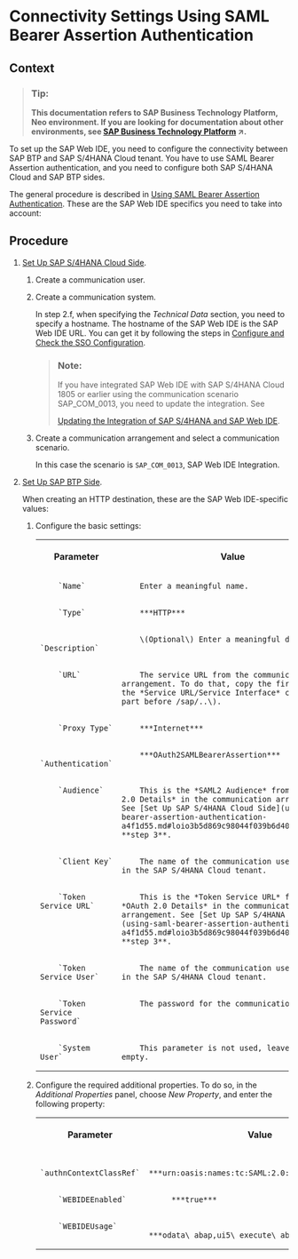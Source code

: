 <!-- loio1598e9d80ec241a282e4b02e1ff625c7 -->

# Connectivity Settings Using SAML Bearer Assertion Authentication



## Context

> ### Tip:  
> **This documentation refers to SAP Business Technology Platform, Neo environment. If you are looking for documentation about other environments, see [SAP Business Technology Platform](https://help.sap.com/viewer/65de2977205c403bbc107264b8eccf4b/Cloud/en-US/6a2c1ab5a31b4ed9a2ce17a5329e1dd8.html "SAP Business Technology Platform (SAP BTP) is an integrated offering comprised of four technology portfolios: database and data management, application development and integration, analytics, and intelligent technologies. The platform offers users the ability to turn data into business value, compose end-to-end business processes, and build and extend SAP applications quickly.") :arrow_upper_right:.**

To set up the SAP Web IDE, you need to configure the connectivity between SAP BTP and SAP S/4HANA Cloud tenant. You have to use SAML Bearer Assertion authentication, and you need to configure both SAP S/4HANA Cloud and SAP BTP sides.

The general procedure is described in [Using SAML Bearer Assertion Authentication](using-saml-bearer-assertion-authentication-a4f1d55.md#loioa4f1d55c57b446fc8d66a9f59009225f). These are the SAP Web IDE specifics you need to take into account:



## Procedure

1.  [Set Up SAP S/4HANA Cloud Side](using-saml-bearer-assertion-authentication-a4f1d55.md#loio3b5d869c98044f039b6d400def2c0f0d).

    1.  Create a communication user.

    2.  Create a communication system.

        In step 2.f, when specifying the *Technical Data* section, you need to specify a hostname. The hostname of the SAP Web IDE is the SAP Web IDE URL. You can get it by following the steps in [Configure and Check the SSO Configuration](configure-and-check-the-sso-configuration-f907bd4.md).

        > ### Note:  
        > If you have integrated SAP Web IDE with SAP S/4HANA Cloud 1805 or earlier using the communication scenario SAP\_COM\_0013, you need to update the integration. See
        > 
        > [Updating the Integration of SAP S/4HANA and SAP Web IDE](https://help.sap.com/viewer/825270ffffe74d9f988a0f0066ad59f0/CF/en-US/8e9f4cd296df4dfd88230081bebe12c5.html).

    3.  Create a communication arrangement and select a communication scenario.

        In this case the scenario is `SAP_COM_0013`, SAP Web IDE Integration.


2.  [Set Up SAP BTP Side](using-saml-bearer-assertion-authentication-a4f1d55.md#loio4da2a4450422409a9b4b237a9858d3ea).

    When creating an HTTP destination, these are the SAP Web IDE-specific values:

    1.  Configure the basic settings:


        <table>
        <tr>
        <th valign="top">

        Parameter


        
        </th>
        <th valign="top">

        Value


        
        </th>
        </tr>
        <tr>
        <td valign="top">
        
                `Name`


        
        </td>
        <td valign="top">
        
                Enter a meaningful name.


        
        </td>
        </tr>
        <tr>
        <td valign="top">
        
                `Type`


        
        </td>
        <td valign="top">
        
                ***HTTP***


        
        </td>
        </tr>
        <tr>
        <td valign="top">
        
                `Description`


        
        </td>
        <td valign="top">
        
                \(Optional\) Enter a meaningful description.


        
        </td>
        </tr>
        <tr>
        <td valign="top">
        
                `URL`


        
        </td>
        <td valign="top">
        
                The service URL from the communication arrangement. To do that, copy the first part of the *Service URL/Service Interface* column \(the part before /sap/..\).


        
        </td>
        </tr>
        <tr>
        <td valign="top">
        
                `Proxy Type`


        
        </td>
        <td valign="top">
        
                ***Internet***


        
        </td>
        </tr>
        <tr>
        <td valign="top">
        
                `Authentication`


        
        </td>
        <td valign="top">
        
                ***OAuth2SAMLBearerAssertion***


        
        </td>
        </tr>
        <tr>
        <td valign="top">
        
                `Audience`


        
        </td>
        <td valign="top">
        
                This is the *SAML2 Audience* from the *OAuth 2.0 Details* in the communication arrangement. See [Set Up SAP S/4HANA Cloud Side](using-saml-bearer-assertion-authentication-a4f1d55.md#loio3b5d869c98044f039b6d400def2c0f0d), **step 3**.


        
        </td>
        </tr>
        <tr>
        <td valign="top">
        
                `Client Key`


        
        </td>
        <td valign="top">
        
                The name of the communication user you have in the SAP S/4HANA Cloud tenant.


        
        </td>
        </tr>
        <tr>
        <td valign="top">
        
                `Token Service URL`


        
        </td>
        <td valign="top">
        
                This is the *Token Service URL* from the *OAuth 2.0 Details* in the communication arrangement. See [Set Up SAP S/4HANA Cloud Side](using-saml-bearer-assertion-authentication-a4f1d55.md#loio3b5d869c98044f039b6d400def2c0f0d), **step 3**.


        
        </td>
        </tr>
        <tr>
        <td valign="top">
        
                `Token Service User`


        
        </td>
        <td valign="top">
        
                The name of the communication user you have in the SAP S/4HANA Cloud tenant.


        
        </td>
        </tr>
        <tr>
        <td valign="top">
        
                `Token Service Password`


        
        </td>
        <td valign="top">
        
                The password for the communication user.


        
        </td>
        </tr>
        <tr>
        <td valign="top">
        
                `System User`


        
        </td>
        <td valign="top">
        
                This parameter is not used, leave the field empty.


        
        </td>
        </tr>
        </table>
        
    2.  Configure the required additional properties. To do so, in the *Additional Properties* panel, choose *New Property*, and enter the following property:


        <table>
        <tr>
        <th valign="top">

        Parameter


        
        </th>
        <th valign="top">

        Value


        
        </th>
        </tr>
        <tr>
        <td valign="top">
        
                `authnContextClassRef`


        
        </td>
        <td valign="top">
        
                 ***urn:oasis:names:tc:SAML:2.0:ac:classes:X509*** 


        
        </td>
        </tr>
        <tr>
        <td valign="top">
        
                `WEBIDEEnabled`


        
        </td>
        <td valign="top">
        
                 ***true*** 


        
        </td>
        </tr>
        <tr>
        <td valign="top">
        
                `WEBIDEUsage`


        
        </td>
        <td valign="top">
        
                 ***odata\_abap,ui5\_execute\_abap,dev\_abap*** 


        
        </td>
        </tr>
        </table>
        



